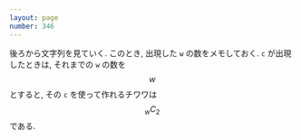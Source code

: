 ```yaml
---
layout: page
number: 346
---
```

後ろから文字列を見ていく. このとき, 出現した `w` の数をメモしておく. `c` が出現したときは, それまでの `w` の数を $$ w $$ とすると, その `c` を使って作れるチワワは $$ {}_wC_2 $$ である.

